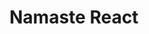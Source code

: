 # Namaste React


<!--  
Header
    - Logo
    - Nav items
Body
    - Search 
    - Restaurant Container
    - Restaurant Card
Footer
    - Copyright
    - Links
    - Contact
    - Address





-->




